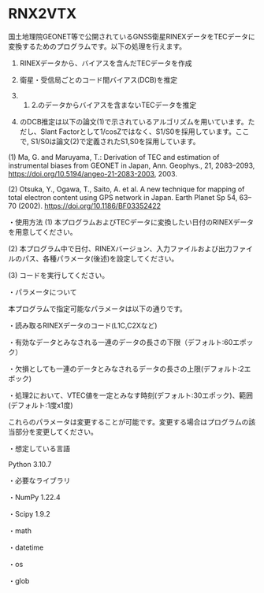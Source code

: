 # RNX2VTX

国土地理院GEONET等で公開されているGNSS衛星RINEXデータをTECデータに変換するためのプログラムです。以下の処理を行えます。
1. RINEXデータから、バイアスを含んだTECデータを作成
2. 衛星・受信局ごとのコード間バイアス(DCB)を推定
3. 1. 2.のデータからバイアスを含まないTECデータを推定
  
2. のDCB推定は以下の論文(1)で示されているアルゴリズムを用いています。ただし、Slant Factorとして1/cosZではなく、S1/S0を採用しています。ここで,
S1/S0は論文(2)で定義されたS1,S0を採用しています。

(1) Ma, G. and Maruyama, T.: Derivation of TEC and estimation of instrumental biases from GEONET in Japan, Ann. Geophys., 21, 2083–2093, https://doi.org/10.5194/angeo-21-2083-2003, 2003.

(2) Otsuka, Y., Ogawa, T., Saito, A. et al. A new technique for mapping of total electron content using GPS network in Japan. Earth Planet Sp 54, 63–70 (2002). https://doi.org/10.1186/BF03352422

・使用方法
(1) 本プログラムおよびTECデータに変換したい日付のRINEXデータを用意してください。

(2) 本プログラム中で日付、RINEXバージョン、入力ファイルおよび出力ファイルのパス、各種パラメータ(後述)を設定してください。

(3) コードを実行してください。

・パラメータについて

本プログラムで指定可能なパラメータは以下の通りです。

・読み取るRINEXデータのコード(L1C,C2Xなど)

・有効なデータとみなされる一連のデータの長さの下限（デフォルト:60エポック）

・欠損としても一連のデータとみなされるデータの長さの上限(デフォルト:2エポック)

・処理2において、VTEC値を一定とみなす時刻(デフォルト:30エポック)、範囲(デフォルト:1度x1度)

これらのパラメータは変更することが可能です。変更する場合はプログラムの該当部分を変更してください。


・想定している言語

Python 3.10.7

・必要なライブラリ

・NumPy 1.22.4

・Scipy 1.9.2

・math 

・datetime

・os

・glob
